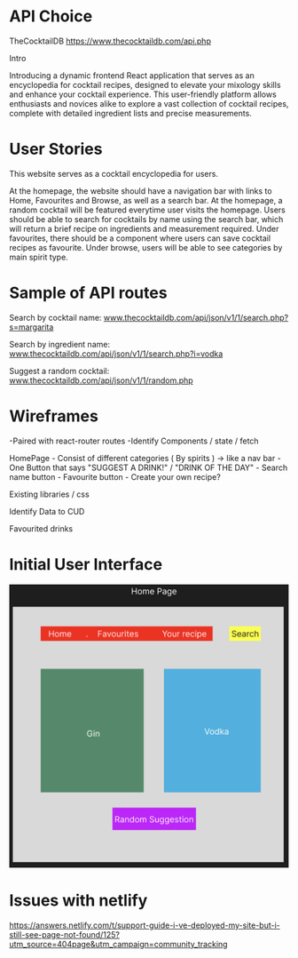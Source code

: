 # API Choice

TheCocktailDB https://www.thecocktaildb.com/api.php

Intro

Introducing a dynamic frontend React application that serves as an encyclopedia for cocktail recipes, designed to elevate your mixology skills and enhance your cocktail experience. This user-friendly platform allows enthusiasts and novices alike to explore a vast collection of cocktail recipes, complete with detailed ingredient lists and precise measurements.
# User Stories

This website serves as a cocktail encyclopedia for users.

At the homepage, the website should have a navigation bar with links to Home, Favourites and Browse, as well as a search bar.
At the homepage, a random cocktail will be featured everytime user visits the homepage.
Users should be able to search for cocktails by name using the search bar, which will return a brief recipe on ingredients and measurement required.
Under favourites, there should be a component where users can save cocktail recipes as favourite.
Under browse, users will be able to see categories by main spirit type.

# Sample of API routes

Search by cocktail name: www.thecocktaildb.com/api/json/v1/1/search.php?s=margarita

Search by ingredient name: www.thecocktaildb.com/api/json/v1/1/search.php?i=vodka

Suggest a random cocktail: www.thecocktaildb.com/api/json/v1/1/random.php

# Wireframes

-Paired with react-router routes -Identify Components / state / fetch

HomePage - Consist of different categories ( By spirits ) -> like a nav bar - One Button that says "SUGGEST A DRINK!" / "DRINK OF THE DAY" - Search name button - Favourite button - Create your own recipe?

Existing libraries / css

Identify Data to CUD

Favourited drinks

# Initial User Interface
![alt text](image.png)

# Issues with netlify
https://answers.netlify.com/t/support-guide-i-ve-deployed-my-site-but-i-still-see-page-not-found/125?utm_source=404page&utm_campaign=community_tracking

